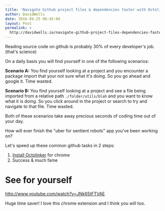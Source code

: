 ```yaml
---
title: 'Navigate Github project files & dependencies faster with Octolinker'
author: DavidWells
date: 2016-04-25 06:45:04
layout: Post
permalink: >
  http://davidwells.io/navigate-github-project-files-dependencies-faster-with-octolinker/
---
```


Reading source code on github is probably 30% of every developer's job. (that's science)

On a daily basis you will find yourself in one of the following scenarios:

**Scenario A:**
You find yourself looking at a project and you encounter a package import that your not sure what it's doing. So you go ahead and google it. Time wasted.

**Scenario B:**
You find yourself looking at a project and see a file being imported from a relative path `./folder/utils/blah` and you want to know what it is doing. So you click around in the project or search to try and navigate to that file. Time wasted.

Both of these scenarios take away precious seconds of coding time out of your day.

How will ever finish the "uber for sentient robots" app you've been working on?

Let's speed up these common github tasks in 2 steps:

1. [Install Octolinker](https://chrome.google.com/webstore/detail/octo-linker/jlmafbaeoofdegohdhinkhilhclaklkp?hl=en) for chrome
2. Success & much fame

# See for yourself

http://www.youtube.com/watch?v=JNk65tFTVAE

Huge time saver! I love this chrome extension and I think you will too.
